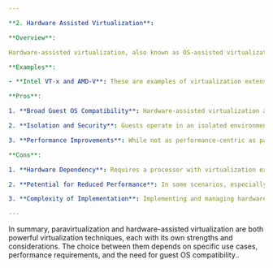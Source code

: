```yaml
---

**2. Hardware Assisted Virtualization**:

**Overview**:

Hardware-assisted virtualization, also known as OS-assisted virtualization, utilizes specialized CPU features (virtualization extensions) to enhance the performance and efficiency of virtualization. These extensions provide direct support for virtualization at the hardware level.

**Examples**:

- **Intel VT-x and AMD-V**: These are examples of virtualization extensions provided by Intel and AMD, respectively.

**Pros**:

1. **Broad Guest OS Compatibility**: Hardware-assisted virtualization allows unmodified guest operating systems to run in a virtualized environment, providing a high level of compatibility.

2. **Isolation and Security**: Guests operate in an isolated environment, and security features can be implemented at the hypervisor level.

3. **Performance Improvements**: While not as performance-centric as paravirtualization, hardware-assisted virtualization can still lead to significant performance improvements compared to software-based virtualization.

**Cons**:

1. **Hardware Dependency**: Requires a processor with virtualization extensions, so it may not be available on all hardware.

2. **Potential for Reduced Performance**: In some scenarios, especially with complex instruction sets or performance-sensitive applications, there may be slightly reduced performance compared to paravirtualization.

3. **Complexity of Implementation**: Implementing and managing hardware-assisted virtualization may be more complex than other virtualization techniques.

---
```


In summary, paravirtualization and hardware-assisted virtualization are both powerful virtualization techniques, each with its own strengths and considerations. The choice between them depends on specific use cases, performance requirements, and the need for guest OS compatibility..
